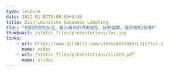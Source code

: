 ```yaml
---
type: lecture
date: 2022-01-07T8:00:00+4:30
title: Discriminative Sequence Labeling
tldr: "判别式序列标注，最大熵马尔可夫模型，标签偏置，条件随机场CRF"
thumbnail: /static_files/presentations/lec.jpg
links: 
    - url: https://www.bilibili.com/video/BV1s44y1L7js?t=2.1
      name: video
    - url: /static_files/presentations/slide9.pdf
      name: slides
--- 
```

